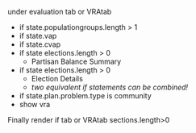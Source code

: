 under evaluation tab or VRAtab

- if state.populationgroups.length > 1
- if state.vap
- if state.cvap 
- if state elections.length > 0
  - Partisan Balance Summary
- if state elections.length > 0 
  - Election Details
  - _two equivalent if statements can be combined!_ 
- if state.plan.problem.type is community
- show vra

Finally render
if tab or VRAtab sections.length>0
